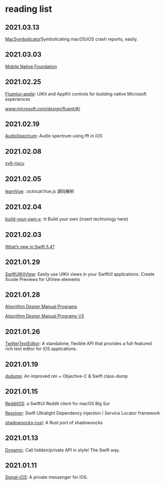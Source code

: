 # reading list

## 2021.03.13
[MacSymbolicator](https://github.com/inket/MacSymbolicator)Symbolicating macOS/iOS crash reports, easily.

## 2021.03.03

[Mobile Native Foundation](https://github.com/MobileNativeFoundation/discussions/discussions)

## 2021.02.25
[Fluentui-apple](https://github.com/microsoft/fluentui-apple): UIKit and AppKit controls for building native Microsoft experiences

www.microsoft.com/design/fluent/#/

## 2021.02.19
[AudioSpectrum](https://github.com/potato04/AudioSpectrum):  Audio spectrum using fft in iOS 

## 2021.02.08

[xv6-riscv](https://github.com/mit-pdos/xv6-riscv)

## 2021.02.05

[learnVue](https://github.com/answershuto/learnVue): :octocat:Vue.js 源码解析 

## 2021.02.04

[build-your-own-x](https://github.com/danistefanovic/build-your-own-x): 🤓 Build your own (insert technology here) 

## 2021.02.03

[What’s new in Swift 5.4?](https://github.com/twostraws/whats-new-in-swift-5-4)

## 2021.01.29
[SwiftUIKitView](https://github.com/AvdLee/SwiftUIKitView): Easily use UIKit views in your SwiftUI applications. Create Xcode Previews for UIView elements 

## 2021.01.28
[Algorithm Design Manual Programs](https://github.com/SkienaBooks/Algorithm-Design-Manual-Programs)

[Algorithm Design Manual Programs V3](https://github.com/SkienaBook/Algorithm-Design-Manual-Programs-V3)

## 2021.01.26
[TwitterTextEditor](https://github.com/twitter/TwitterTextEditor): A standalone, flexible API that provides a full-featured rich text editor for iOS applications.


## 2021.01.19
[dsdump](https://github.com/DerekSelander/dsdump): An improved nm + Objective-C & Swift class-dump

## 2021.01.15
[RedditOS](https://github.com/Dimillian/RedditOS): a SwiftUI Reddit client for macOS Big Sur

[Resolver](https://github.com/hmlongco/Resolver):  Swift Ultralight Dependency Injection / Service Locator framework 

[shadowsocks-rust](https://github.com/shadowsocks/shadowsocks-rust):  A Rust port of shadowsocks 


## 2021.01.13
[Dynamic](https://github.com/mhdhejazi/Dynamic): Call hidden/private API in style! The Swift way. 

## 2021.01.11

[Signal-iOS](https://github.com/signalapp/Signal-iOS):  A private messenger for iOS. 

